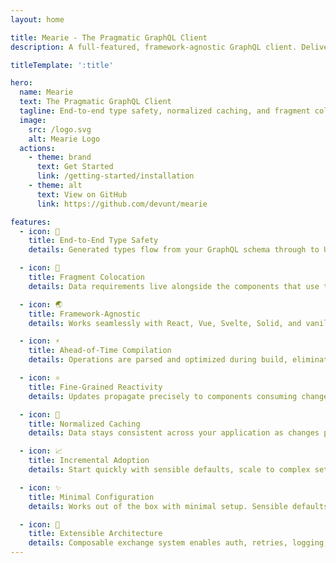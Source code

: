 ```yaml
---
layout: home

title: Mearie - The Pragmatic GraphQL Client
description: A full-featured, framework-agnostic GraphQL client. Delivers end-to-end type safety, normalized caching, and fragment colocation with minimal configuration. Supports React, Vue, Svelte, Solid, and vanilla JavaScript.

titleTemplate: ':title'

hero:
  name: Mearie
  text: The Pragmatic GraphQL Client
  tagline: End-to-end type safety, normalized caching, and fragment colocation across any framework
  image:
    src: /logo.svg
    alt: Mearie Logo
  actions:
    - theme: brand
      text: Get Started
      link: /getting-started/installation
    - theme: alt
      text: View on GitHub
      link: https://github.com/devunt/mearie

features:
  - icon: 🎯
    title: End-to-End Type Safety
    details: Generated types flow from your GraphQL schema through to UI components, catching errors at compile time rather than in production.

  - icon: 🧩
    title: Fragment Colocation
    details: Data requirements live alongside the components that use them, reducing coupling and preventing over-fetching across your application.

  - icon: 🌏
    title: Framework-Agnostic
    details: Works seamlessly with React, Vue, Svelte, Solid, and vanilla JavaScript through dedicated integrations for each framework.

  - icon: ⚡
    title: Ahead-of-Time Compilation
    details: Operations are parsed and optimized during build, eliminating runtime parsing overhead for faster execution.

  - icon: ⚛️
    title: Fine-Grained Reactivity
    details: Updates propagate precisely to components consuming changed data, eliminating unnecessary re-renders through field-level subscriptions.

  - icon: 💾
    title: Normalized Caching
    details: Data stays consistent across your application as changes propagate automatically through the cache, eliminating manual synchronization.

  - icon: 📈
    title: Incremental Adoption
    details: Start quickly with sensible defaults, scale to complex setups as requirements grow. Add features progressively as your application evolves.

  - icon: ✨
    title: Minimal Configuration
    details: Works out of the box with minimal setup. Sensible defaults let you focus on building features rather than configuring tooling.

  - icon: 🔗
    title: Extensible Architecture
    details: Composable exchange system enables auth, retries, logging, and custom request handling through a flexible stream-based architecture.
---
```

